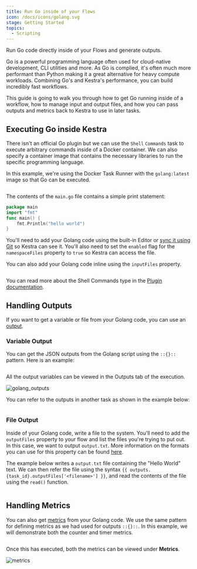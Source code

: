 ```yaml
---
title: Run Go inside of your Flows
icon: /docs/icons/golang.svg
stage: Getting Started
topics:
  - Scripting
---
```


Run Go code directly inside of your Flows and generate outputs.

Go is a powerful programming language often used for cloud-native development, CLI utilities and more. As Go is complied, it's often much more performant than Python making it a great alternative for heavy compute workloads. Combining Go's and Kestra's performance, you can build incredibly fast workflows.

This guide is going to walk you through how to get Go running inside of a workflow, how to manage input and output files, and how you can pass outputs and metrics back to Kestra to use in later tasks.

## Executing Go inside Kestra

There isn't an official Go plugin but we can use the `Shell` `Commands` task to execute arbitrary commands inside of a Docker container. We can also specify a container image that contains the necessary libraries to run the specific programming language.

In this example, we're using the Docker Task Runner with the `golang:latest` image so that Go can be executed.

```yaml file=public/examples/commands_golang.yml
```

The contents of the `main.go` file contains a simple print statement:

```go
package main
import "fmt"
func main() {
    fmt.Println("hello world")
}
```

You'll need to add your Golang code using the built-in Editor or [sync it using Git](../version-control-cicd/04.git.md) so Kestra can see it. You'll also need to set the `enabled` flag for the `namespaceFiles` property to `true` so Kestra can access the file.

You can also add your Golang code inline using the `inputFiles` property.

```yaml file=public/examples/commands_golang_inline.yml
```

You can read more about the Shell Commands type in the [Plugin documentation](/plugins/plugin-script-shell/tasks/io.kestra.plugin.scripts.shell.commands).

## Handling Outputs

If you want to get a variable or file from your Golang code, you can use an [output](../04.workflow-components/06.outputs.md).

### Variable Output

You can get the JSON outputs from the Golang script using the `::{}::` pattern. Here is an example:

```yaml file=public/examples/outputs_golang.yml
```

All the output variables can be viewed in the Outputs tab of the execution.

![golang_outputs](/docs/how-to-guides/golang/outputs.png)

You can refer to the outputs in another task as shown in the example below:

```yaml file=public/examples/outputs_golang_usage.yml
```

### File Output

Inside of your Golang code, write a file to the system. You'll need to add the `outputFiles` property to your flow and list the files you're trying to put out. In this case, we want to output `output.txt`. More information on the formats you can use for this property can be found [here](../04.workflow-components/01.tasks/02.scripts/06.outputs-metrics.md).

The example below writes a `output.txt` file containing the "Hello World" text. We can then refer the file using the syntax `{{ outputs.{task_id}.outputFiles['<filename>'] }}`, and read the contents of the file using the `read()` function.

```yaml file=public/examples/scripts_output-files-golang.yml
```

## Handling Metrics

You can also get [metrics](../04.workflow-components/01.tasks/02.scripts/06.outputs-metrics.md#outputs-and-metrics-in-script-and-commands-tasks) from your Golang code. We use the same pattern for defining metrics as we had used for outputs `::{}::`. In this example, we will demonstrate both the counter and timer metrics.

```yaml file=public/examples/metrics_golang.yml
```

Once this has executed, both the metrics can be viewed under **Metrics**.

![metrics](/docs/how-to-guides/golang/metrics.png)
